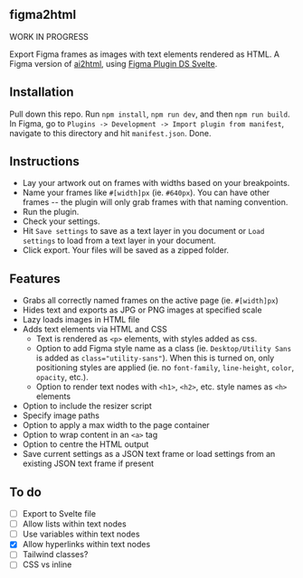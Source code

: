 ## figma2html

WORK IN PROGRESS

Export Figma frames as images with text elements rendered as HTML. A Figma version of [ai2html](http://ai2html.org), using [Figma Plugin DS Svelte](https://github.com/thomas-lowry/figma-plugin-ds-svelte).

## Installation

Pull down this repo. Run `npm install`, `npm run dev`, and then `npm run build`. In Figma, go to `Plugins -> Development -> Import plugin from manifest`, navigate to this directory and hit `manifest.json`. Done.

## Instructions

- Lay your artwork out on frames with widths based on your breakpoints.
- Name your frames like `#[width]px` (ie. `#640px`). You can have other frames -- the plugin will only grab frames with that naming convention.
- Run the plugin.
- Check your settings.
- Hit `Save settings` to save as a text layer in you document or `Load settings` to load from a text layer in your document.
- Click export. Your files will be saved as a zipped folder.

## Features
- Grabs all correctly named frames on the active page (ie. `#[width]px`)
- Hides text and exports as JPG or PNG images at specified scale
- Lazy loads images in HTML file
- Adds text elements via HTML and CSS
    - Text is rendered as `<p>` elements, with styles added as css.
    - Option to add Figma style name as a class (ie. `Desktop/Utility Sans` is added as `class="utility-sans"`). When this is turned on, only positioning styles are applied (ie. no `font-family`, `line-height`, `color`, `opacity`, etc.).
    - Option to render text nodes with `<h1>`, `<h2>`, etc. style names as `<h>` elements
- Option to include the resizer script
- Specify image paths
- Option to apply a max width to the page container
- Option to wrap content in an `<a>` tag
- Option to centre the HTML output
- Save current settings as a JSON text frame or load settings from an existing JSON text frame if present


## To do

- [ ] Export to Svelte file
- [ ] Allow lists within text nodes
- [ ] Use variables within text nodes
- [x] Allow hyperlinks within text nodes
- [ ] Tailwind classes?
- [ ] CSS vs inline
